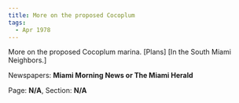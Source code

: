 ```yaml
---  
title: More on the proposed Cocoplum  
tags:  
  - Apr 1978  
---  
```

  
More on the proposed Cocoplum marina. [Plans] [In the South Miami Neighbors.]  
  
Newspapers: **Miami Morning News or The Miami Herald**  
  
Page: **N/A**, Section: **N/A** 
